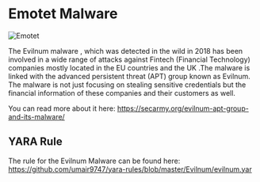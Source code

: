 # Emotet Malware
![Emotet](https://community.secarmy.org/wp-content/uploads/2020/03/evasivemalware.png)

The Evilnum malware , which was detected in the wild in 2018 has been involved in a wide range of attacks against Fintech (Financial Technology) companies mostly located in the EU countries and the UK .The malware is linked with the advanced persistent threat (APT) group known as Evilnum. The malware is not just focusing on stealing sensitive credentials but the financial information of these companies and their customers as well.

You can read more about it here: https://secarmy.org/evilnum-apt-group-and-its-malware/

## YARA Rule
The rule for the Evilnum Malware can be found here: https://github.com/umair9747/yara-rules/blob/master/Evilnum/evilnum.yar
